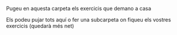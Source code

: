 Pugeu en aquesta carpeta els exercicis que demano a casa

Els podeu pujar tots aquí o fer una subcarpeta on fiqueu els vostres exercicis (quedarà més net)
